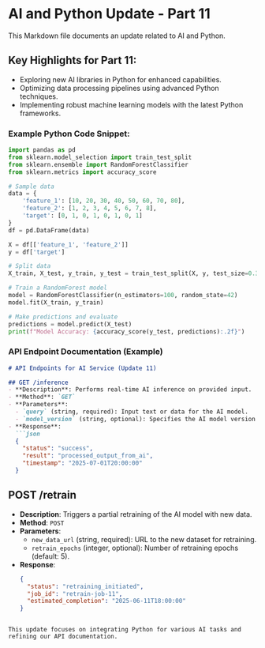 # AI and Python Update - Part 11

This Markdown file documents an update related to AI and Python.

## Key Highlights for Part 11:
- Exploring new AI libraries in Python for enhanced capabilities.
- Optimizing data processing pipelines using advanced Python techniques.
- Implementing robust machine learning models with the latest Python frameworks.

### Example Python Code Snippet:
```python
import pandas as pd
from sklearn.model_selection import train_test_split
from sklearn.ensemble import RandomForestClassifier
from sklearn.metrics import accuracy_score

# Sample data
data = {
    'feature_1': [10, 20, 30, 40, 50, 60, 70, 80],
    'feature_2': [1, 2, 3, 4, 5, 6, 7, 8],
    'target': [0, 1, 0, 1, 0, 1, 0, 1]
}
df = pd.DataFrame(data)

X = df[['feature_1', 'feature_2']]
y = df['target']

# Split data
X_train, X_test, y_train, y_test = train_test_split(X, y, test_size=0.3, random_state=42)

# Train a RandomForest model
model = RandomForestClassifier(n_estimators=100, random_state=42)
model.fit(X_train, y_train)

# Make predictions and evaluate
predictions = model.predict(X_test)
print(f"Model Accuracy: {accuracy_score(y_test, predictions):.2f}")
```

### API Endpoint Documentation (Example)
```markdown
# API Endpoints for AI Service (Update 11)

## GET /inference
- **Description**: Performs real-time AI inference on provided input.
- **Method**: `GET`
- **Parameters**:
  - `query` (string, required): Input text or data for the AI model.
  - `model_version` (string, optional): Specifies the AI model version to use (default: `v1.0`).
- **Response**:
  ```json
  {
    "status": "success",
    "result": "processed_output_from_ai",
    "timestamp": "2025-07-01T20:00:00"
  }
  ```

## POST /retrain
- **Description**: Triggers a partial retraining of the AI model with new data.
- **Method**: `POST`
- **Parameters**:
  - `new_data_url` (string, required): URL to the new dataset for retraining.
  - `retrain_epochs` (integer, optional): Number of retraining epochs (default: 5).
- **Response**:
  ```json
  {
    "status": "retraining_initiated",
    "job_id": "retrain-job-11",
    "estimated_completion": "2025-06-11T18:00:00"
  }
  ```
```

This update focuses on integrating Python for various AI tasks and refining our API documentation.
